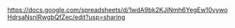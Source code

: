 https://docs.google.com/spreadsheets/d/1wdA9bk2KJiNmh6YegEw10vywoHdrsaNsnlRwgbQfZec/edit?usp=sharing
